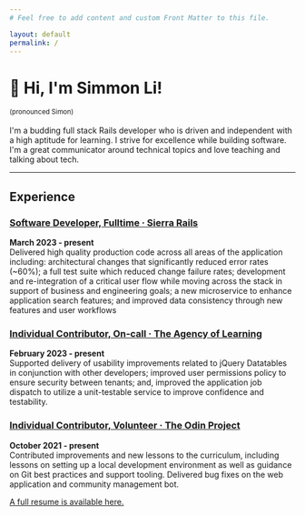 ```yaml
---
# Feel free to add content and custom Front Matter to this file.

layout: default
permalink: /
---
```


# &#128075; Hi, I'm Simmon Li!
<small>(pronounced Simon)</small>
<br><br>
I'm a budding full stack Rails developer who is driven and independent with a high aptitude for learning. I strive for excellence while building software. I'm a great communicator around technical topics and love teaching and talking about tech.

---
## Experience
### [Software Developer, Fulltime &middot; Sierra Rails](/projects/eznewswire)
**March 2023 - present**  
Delivered high quality production code across all areas of the application including: architectural changes that significantly reduced error rates (~60%); a full test suite which reduced change failure rates; development and re-integration of a critical user flow while moving across the stack in support of business and engineering goals; a new microservice to enhance application search features; and improved data consistency through new features and user workflows

### [Individual Contributor, On-call &middot; The Agency of Learning](/projects/casa)
**February 2023 - present**  
Supported delivery of usability improvements related to jQuery Datatables in conjunction with other developers; improved user permissions policy to ensure security between tenants; and, improved the application job dispatch to utilize a unit-testable service to improve confidence and testability.

### [Individual Contributor, Volunteer &middot; The Odin Project](/projects/odin)
**October 2021 - present**  
Contributed improvements and new lessons to the curriculum, including lessons on setting up a local development environment as well as guidance on Git best practices and support tooling. Delivered bug fixes on the web application and community management bot.
  
  
[A full resume is available here.](/resume)


